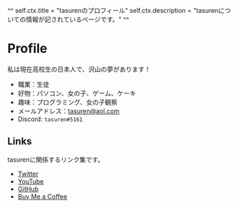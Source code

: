 ^^
self.ctx.title = "tasurenのプロフィール"
self.ctx.description = "tasurenについての情報が記されているページです。"
^^
# Profile
私は現在高校生の日本人で、沢山の夢があります！

- 職業：生徒
- 好物：パソコン、女の子、ゲーム、ケーキ
- 趣味：プログラミング、女の子観察
- メールアドレス：[tasuren@aol.com](tasuren@aol.com)
- Discord: `tasuren#5161`

## Links
tasurenに関係するリンク集です。

- [Twitter](https://twitter.com/tasuren1022)
- [YouTube](https://www.youtube.com/channel/UCHAumff8r8ZFnRpABLoQSnQ)
- [GitHub](https://github.com/tasuren)
- [Buy Me a Coffee](https://www.buymeacoffee.com/tasuren)